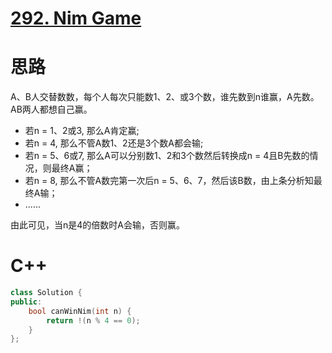 # [292. Nim Game](https://leetcode.com/problems/nim-game/)
# 思路
A、B人交替数数，每个人每次只能数1、2、或3个数，谁先数到n谁赢，A先数。AB两人都想自己赢。   
* 若n = 1、2或3, 那么A肯定赢;
* 若n = 4, 那么不管A数1、2还是3个数A都会输;
* 若n = 5、6或7, 那么A可以分别数1、2和3个数然后转换成n = 4且B先数的情况，则最终A赢；
* 若n = 8, 那么不管A数完第一次后n = 5、6、7，然后该B数，由上条分析知最终A输；
* ......

由此可见，当n是4的倍数时A会输，否则赢。
# C++
``` C++
class Solution {
public:
    bool canWinNim(int n) {
        return !(n % 4 == 0);
    }
};
```

